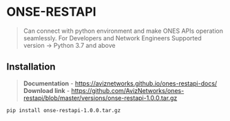 # ONSE-RESTAPI

> Can connect with python environment and make ONES APIs operation seamlessly.
> For Developers and Network Engineers
> Supported version -> Python 3.7 and above 


## Installation
> **Documentation** - https://aviznetworks.github.io/ones-restapi-docs/ <br />
> **Download link** - https://github.com/AvizNetworks/ones-restapi/blob/master/versions/onse-restapi-1.0.0.tar.gz
```sh
pip install onse-restapi-1.0.0.tar.gz
```






